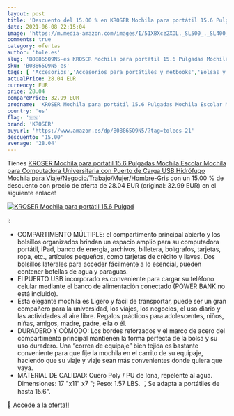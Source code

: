 ```yaml
---
layout: post
title: 'Descuento del 15.00 % en KROSER Mochila para portátil 15.6 Pulgad'
date: 2021-06-08 22:15:04
image: 'https://m.media-amazon.com/images/I/51XBXcz2XOL._SL500_._SL400_.jpg'
comments: true
category: ofertas
author: 'tole.es'
slug: 'B08865Q9N5-es KROSER Mochila para portátil 15.6 Pulgadas Mochila Escolar...'
sku: 'B08865Q9N5-es'
tags: [ 'Accesorios','Accesorios para portátiles y netbooks','Bolsas y fundas para portátiles y netbooks','Informática','Mochilas para portátiles y netbooks','escolar','kroser','mochila', ]
actualPrice: 28.04 EUR
currency: EUR
price: 28.04
comparePrice: 32.99 EUR
prodname: 'KROSER Mochila para portátil 15.6 Pulgadas Mochila Escolar Mochila para Computadora Universitaria con Puerto de Carga USB Hidrófugo Mochila para Viaje/Negocio/Trabajo/Mujer/Hombre-Gris'
country: 'es'
flag: '🇪🇸'
brand: 'KROSER'
buyurl: 'https://www.amazon.es/dp/B08865Q9N5/?tag=tolees-21'
descuento: '15.00'
average: '28.04'
---
```


Tienes [KROSER Mochila para portátil 15.6 Pulgadas Mochila Escolar Mochila para Computadora Universitaria con Puerto de Carga USB Hidrófugo Mochila para Viaje/Negocio/Trabajo/Mujer/Hombre-Gris](https://www.amazon.es/dp/B08865Q9N5/?tag=tolees-21) con un 15.00 % de descuento con precio de oferta de 28.04 EUR (original: 32.99 EUR) en el siguiente enlace!

[![KROSER Mochila para portátil 15.6 Pulgad](https://m.media-amazon.com/images/I/51XBXcz2XOL._SL500_._SL400_.jpg)](https://www.amazon.es/dp/B08865Q9N5/?tag=tolees-21)

ℹ️:

- COMPARTIMENTO MÚLTIPLE: el compartimento principal abierto y los bolsillos organizados brindan un espacio amplio para su computadora portátil, iPad, banco de energía, archivos, billetera, bolígrafos, tarjetas, ropa, etc., artículos pequeños, como tarjetas de crédito y llaves. Dos bolsillos laterales para acceder fácilmente a lo esencial, pueden contener botellas de agua y paraguas.
- El PUERTO USB incorporado es conveniente para cargar su teléfono celular mediante el banco de alimentación conectado (POWER BANK no está incluido).
- Esta elegante mochila es Ligero y fácil de transportar, puede ser un gran compañero para la universidad, los viajes, los negocios, el uso diario y las actividades al aire libre. Regalos prácticos para adolescentes, niños, niñas, amigos, madre, padre, ella o él.
- DURADERO Y CÓMODO: Los bordes reforzados y el marco de acero del compartimento principal mantienen la forma perfecta de la bolsa y su uso duradero. Una “correa de equipaje” bien tejida es bastante conveniente para que fije la mochila en el carrito de su equipaje, haciendo que su viaje y viaje sean más convenientes donde quiera que vaya.
- MATERIAL DE CALIDAD: Cuero Poly / PU de lona, repelente al agua. Dimensiones: 17 "x11" x7 "; Peso: 1.57 LBS. ；Se adapta a portátiles de hasta 15.6".

[🛒 Accede a la oferta!!](https://www.amazon.es/dp/B08865Q9N5/?tag=tolees-21)
